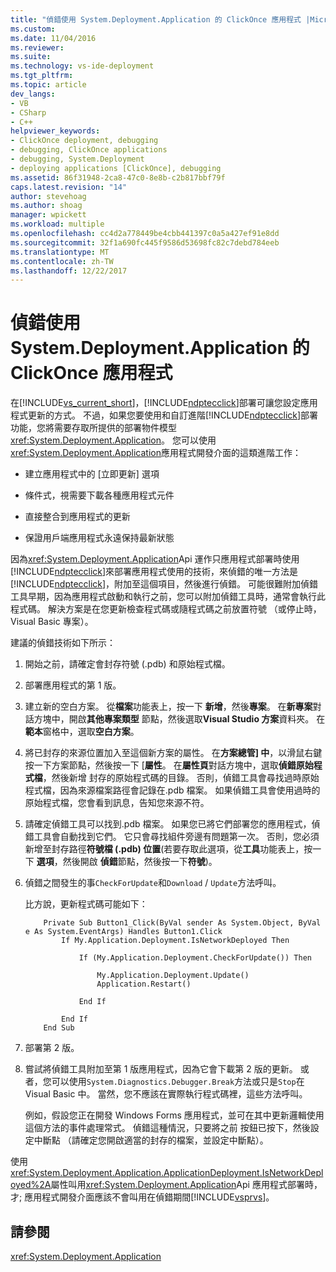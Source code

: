 ```yaml
---
title: "偵錯使用 System.Deployment.Application 的 ClickOnce 應用程式 |Microsoft 文件"
ms.custom: 
ms.date: 11/04/2016
ms.reviewer: 
ms.suite: 
ms.technology: vs-ide-deployment
ms.tgt_pltfrm: 
ms.topic: article
dev_langs:
- VB
- CSharp
- C++
helpviewer_keywords:
- ClickOnce deployment, debugging
- debugging, ClickOnce applications
- debugging, System.Deployment
- deploying applications [ClickOnce], debugging
ms.assetid: 86f31948-2ca8-47c0-8e8b-c2b817bbf79f
caps.latest.revision: "14"
author: stevehoag
ms.author: shoag
manager: wpickett
ms.workload: multiple
ms.openlocfilehash: cc4d2a778449be4cbb441397c0a5a427ef91e8dd
ms.sourcegitcommit: 32f1a690fc445f9586d53698fc82c7debd784eeb
ms.translationtype: MT
ms.contentlocale: zh-TW
ms.lasthandoff: 12/22/2017
---
```

# <a name="debugging-clickonce-applications-that-use-systemdeploymentapplication"></a>偵錯使用 System.Deployment.Application 的 ClickOnce 應用程式
在[!INCLUDE[vs_current_short](../code-quality/includes/vs_current_short_md.md)]，[!INCLUDE[ndptecclick](../deployment/includes/ndptecclick_md.md)]部署可讓您設定應用程式更新的方式。 不過，如果您要使用和自訂進階[!INCLUDE[ndptecclick](../deployment/includes/ndptecclick_md.md)]部署功能，您將需要存取所提供的部署物件模型<xref:System.Deployment.Application>。 您可以使用<xref:System.Deployment.Application>應用程式開發介面的這類進階工作：  
  
-   建立應用程式中的 [立即更新] 選項  
  
-   條件式，視需要下載各種應用程式元件  
  
-   直接整合到應用程式的更新  
  
-   保證用戶端應用程式永遠保持最新狀態  
  
 因為<xref:System.Deployment.Application>Api 運作只應用程式部署時使用[!INCLUDE[ndptecclick](../deployment/includes/ndptecclick_md.md)]來部署應用程式使用的技術，來偵錯的唯一方法是[!INCLUDE[ndptecclick](../deployment/includes/ndptecclick_md.md)]，附加至這個項目，然後進行偵錯。 可能很難附加偵錯工具早期，因為應用程式啟動和執行之前，您可以附加偵錯工具時，通常會執行此程式碼。 解決方案是在您更新檢查程式碼或隨程式碼之前放置符號 （或停止時，Visual Basic 專案）。  
  
 建議的偵錯技術如下所示：  
  
1.  開始之前，請確定會封存符號 (.pdb) 和原始程式檔。  
  
2.  部署應用程式的第 1 版。  
  
3.  建立新的空白方案。 從**檔案**功能表上，按一下 **新增**，然後**專案**。 在**新專案**對話方塊中，開啟**其他專案類型** 節點，然後選取**Visual Studio 方案**資料夾。 在**範本**窗格中，選取**空白方案**。  
  
4.  將已封存的來源位置加入至這個新方案的屬性。 在**方案總管] 中**，以滑鼠右鍵按一下方案節點，然後按一下 [**屬性**。 在**屬性頁**對話方塊中，選取**偵錯原始程式檔**，然後新增 封存的原始程式碼的目錄。 否則，偵錯工具會尋找過時原始程式檔，因為來源檔案路徑會記錄在.pdb 檔案。 如果偵錯工具會使用過時的原始程式檔，您會看到訊息，告知您來源不符。  
  
5.  請確定偵錯工具可以找到.pdb 檔案。 如果您已將它們部署您的應用程式，偵錯工具會自動找到它們。 它只會尋找組件旁邊有問題第一次。 否則，您必須新增至封存路徑**符號檔 (.pdb) 位置**(若要存取此選項，從**工具**功能表上，按一下 **選項**，然後開啟  **偵錯**節點，然後按一下**符號**)。  
  
6.  偵錯之間發生的事`CheckForUpdate`和`Download` / `Update`方法呼叫。  
  
     比方說，更新程式碼可能如下：  
  
    ```  
        Private Sub Button1_Click(ByVal sender As System.Object, ByVal e As System.EventArgs) Handles Button1.Click  
            If My.Application.Deployment.IsNetworkDeployed Then  
  
                If (My.Application.Deployment.CheckForUpdate()) Then  
  
                    My.Application.Deployment.Update()  
                    Application.Restart()  
  
                End If  
  
            End If  
        End Sub  
    ```  
  
7.  部署第 2 版。  
  
8.  嘗試將偵錯工具附加至第 1 版應用程式，因為它會下載第 2 版的更新。 或者，您可以使用`System.Diagnostics.Debugger.Break`方法或只是`Stop`在 Visual Basic 中。 當然，您不應該在實際執行程式碼裡，這些方法呼叫。  
  
     例如，假設您正在開發 Windows Forms 應用程式，並可在其中更新邏輯使用這個方法的事件處理常式。 偵錯這種情況，只要將之前 按鈕已按下，然後設定中斷點 （請確定您開啟適當的封存的檔案，並設定中斷點）。  
  
 使用<xref:System.Deployment.Application.ApplicationDeployment.IsNetworkDeployed%2A>屬性叫用<xref:System.Deployment.Application>Api 應用程式部署時，才; 應用程式開發介面應該不會叫用在偵錯期間[!INCLUDE[vsprvs](../code-quality/includes/vsprvs_md.md)]。  
  
## <a name="see-also"></a>請參閱  
 <xref:System.Deployment.Application>